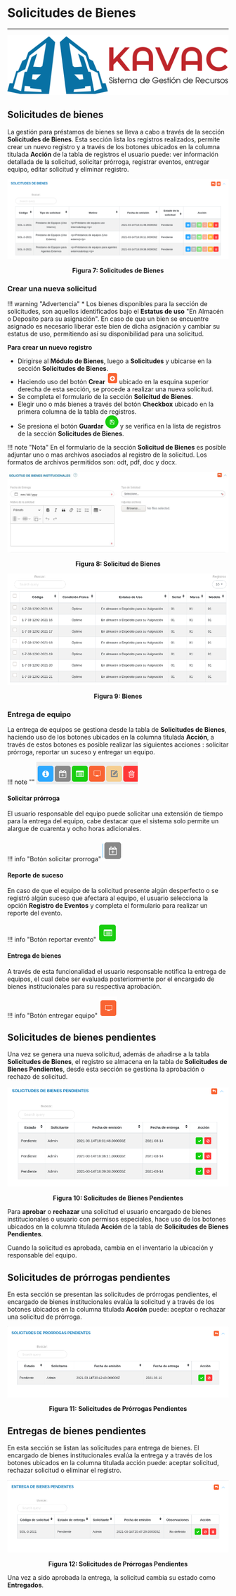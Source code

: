 # Solicitudes de Bienes  
***********************

![Screenshot](img/logokavac.png#imagen)

## Solicitudes de bienes

La gestión para préstamos de bienes se lleva a cabo a través de la sección **Solicitudes de Bienes**.	Esta sección lista los registros realizados, permite crear un nuevo registro y a través de los botones ubicados en la columna titulada **Acción** de la tabla de registros el usuario puede:  ver información detallada de la solicitud, solicitar prórroga, registrar eventos, entregar equipo, editar solicitud y eliminar registro. 

![Screenshot](img/figure_7.png)<div style="text-align: center;font-weight: bold">Figura 7: Solicitudes de Bienes</div>

### Crear una nueva solicitud

!!! warning "Advertencia"
	*	Los bienes disponibles para la sección de solicitudes, son aquellos identificados bajo el **Estatus de uso** "En Almacén o Deposito para su asignación".  En caso de que un bien se encuentre asignado es necesario liberar este bien de dicha asignación y cambiar su estatus de uso, permitiendo así su disponibilidad para una solicitud.   

**Para crear un nuevo registro**

- Dirigirse al **Módulo de Bienes**, luego a **Solicitudes** y ubicarse en la sección **Solicitudes de Bienes**.
- Haciendo uso del botón **Crear** ![Screenshot](img/create.png#imagen) ubicado en la esquina superior derecha de esta sección, se procede a realizar una nueva solicitud.
- Se completa el formulario de la sección **Solicitud de Bienes**.
- Elegir uno o más bienes a través del botón **Checkbox** ubicado en la primera columna de la tabla de registros.
- Se presiona el botón **Guardar** ![Screenshot](img/save.png#imagen) y se verifica en la lista de registros de la sección **Solicitudes de Bienes**.   

!!! note "Nota"
	En el formulario de la sección **Solicitud de Bienes** es posible adjuntar uno o mas archivos asociados al registro de la solicitud.  Los formatos de archivos permitidos son: odt, pdf, doc y docx.

![Screenshot](img/figure_8.jpg)<div style="text-align: center;font-weight: bold">Figura 8: Solicitud de Bienes</div>

![Screenshot](img/figure_9.png)<div style="text-align: center;font-weight: bold">Figura 9: Bienes</div>

### Entrega de equipo 

La entrega de equipos se gestiona desde la tabla de **Solicitudes de Bienes**, haciendo uso de los botones ubicados en la columna titulada **Acción**, a través de estos botones es posible realizar las siguientes acciones : solicitar prórroga, reportar un suceso y entregar un equipo. 

!!! note ""
	![Screenshot](img/manage_3.png) 

#### Solicitar prórroga 

El usuario responsable del equipo puede solicitar una extensión de tiempo para la entrega del equipo, cabe destacar que el sistema solo permite un alargue de cuarenta y ocho horas adicionales. 

!!! info "Botón solicitar prorroga"
	![Screenshot](img/extension.png) 

#### Reporte de suceso

En caso de que el equipo de la solicitud presente algún desperfecto o se registró algún suceso que afectara al equipo, el usuario selecciona la opción **Registro de Eventos** y completa el formulario para realizar un reporte del evento.

!!! info "Botón reportar evento"
	![Screenshot](img/events.png) 

#### Entrega de bienes  

A través de esta funcionalidad el usuario responsable notifica la entrega de equipos, el cual debe ser evaluada posteriormente por el encargado de bienes institucionales para su respectiva aprobación.  

!!! info "Botón entregar equipo"
	![Screenshot](img/hand.png)  

## Solicitudes de bienes pendientes 

Una vez se genera una nueva solicitud, además de añadirse a la tabla **Solicitudes de Bienes**, el registro se almacena en la tabla de **Solicitudes de Bienes Pendientes**, desde esta sección se gestiona la aprobación o rechazo de solicitud. 

![Screenshot](img/figure_10.png)<div style="text-align: center;font-weight: bold">Figura 10: Solicitudes de Bienes Pendientes</div>

Para **aprobar** o **rechazar** una solicitud el usuario encargado de bienes institucionales o usuario con permisos especiales, hace uso de los botones ubicados en la columna titulada **Acción** de la tabla de **Solicitudes de Bienes Pendientes**. 

Cuando la solicitud es aprobada, cambia en el inventario la ubicación y responsable del equipo.

## Solicitudes de prórrogas pendientes

En esta sección se presentan las solicitudes de prórrogas pendientes, el encargado de bienes institucionales evalúa la solicitud y a través de los botones ubicados en la columna titulada **Acción** puede: aceptar o rechazar una solicitud de prórroga. 


![Screenshot](img/figure_11.png)<div style="text-align: center;font-weight: bold">Figura 11: Solicitudes de Prórrogas Pendientes</div>

## Entregas de bienes pendientes

En esta sección se listan las solicitudes para entrega de bienes.	El encargado de bienes institucionales evalúa la entrega y a través de los botones ubicados en la columna titulada acción puede: aceptar solicitud, rechazar solicitud o eliminar el registro. 

![Screenshot](img/figure_12.png)<div style="text-align: center;font-weight: bold">Figura 12: Solicitudes de Prórrogas Pendientes</div>

Una vez a sido aprobada la entrega, la solicitud cambia su estado como **Entregados**.





















   